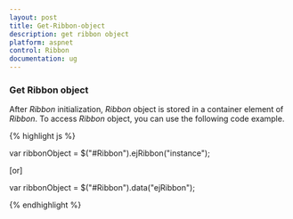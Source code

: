 ```yaml
---
layout: post
title: Get-Ribbon-object
description: get ribbon object
platform: aspnet
control: Ribbon
documentation: ug
---
```


### Get Ribbon object

After _Ribbon_ initialization, _Ribbon_ object is stored in a container element of _Ribbon_. To access _Ribbon_ object, you can use the following code example.

{% highlight js %}

var ribbonObject = $("#Ribbon").ejRibbon("instance");



[or]



var ribbonObject = $("#Ribbon").data("ejRibbon");



{% endhighlight %}







